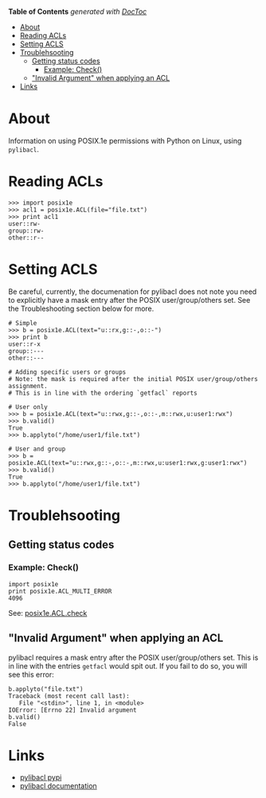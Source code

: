 <!-- START doctoc generated TOC please keep comment here to allow auto update -->
<!-- DON'T EDIT THIS SECTION, INSTEAD RE-RUN doctoc TO UPDATE -->
**Table of Contents**  *generated with [DocToc](https://github.com/thlorenz/doctoc)*

- [About](#about)
- [Reading ACLs](#reading-acls)
- [Setting ACLS](#setting-acls)
- [Troublehsooting](#troublehsooting)
  - [Getting status codes](#getting-status-codes)
    - [Example: Check()](#example-check)
  - ["Invalid Argument" when applying an ACL](#invalid-argument-when-applying-an-acl)
- [Links](#links)

<!-- END doctoc generated TOC please keep comment here to allow auto update -->

# About

Information on using POSIX.1e permissions with Python on Linux, using `pylibacl`.

# Reading ACLs

```
>>> import posix1e
>>> acl1 = posix1e.ACL(file="file.txt") 
>>> print acl1
user::rw-
group::rw-
other::r--
```

# Setting ACLS

Be careful, currently, the documenation for pylibacl does not note you need to explicitly have a mask entry after the POSIX user/group/others set. See the Troubleshooting section below for more.

```
# Simple
>>> b = posix1e.ACL(text="u::rx,g::-,o::-")
>>> print b
user::r-x
group::---
other::---

# Adding specific users or groups
# Note: the mask is required after the initial POSIX user/group/others assignment.
# This is in line with the ordering `getfacl` reports

# User only
>>> b = posix1e.ACL(text="u::rwx,g::-,o::-,m::rwx,u:user1:rwx")
>>> b.valid()
True
>>> b.applyto("/home/user1/file.txt")

# User and group
>>> b = posix1e.ACL(text="u::rwx,g::-,o::-,m::rwx,u:user1:rwx,g:user1:rwx")
>>> b.valid()
True
>>> b.applyto("/home/user1/file.txt")
```

# Troublehsooting

## Getting status codes

### Example: Check() 

```
import posix1e
print posix1e.ACL_MULTI_ERROR
4096
```

See: [posix1e.ACL.check](http://pylibacl.k1024.org/module.html#posix1e.ACL.check)

## "Invalid Argument" when applying an ACL

pylibacl requires a mask entry after the POSIX user/group/others set. This is in line with the entries `getfacl` would spit out. If you fail to do so, you will see this error:

```
b.applyto("file.txt")
Traceback (most recent call last):
   File "<stdin>", line 1, in <module>
IOError: [Errno 22] Invalid argument
b.valid()
False
```

# Links

* [pylibacl pypi](https://pypi.python.org/pypi/pylibacl)
* [pylibacl documentation](http://pylibacl.k1024.org/module.html)
